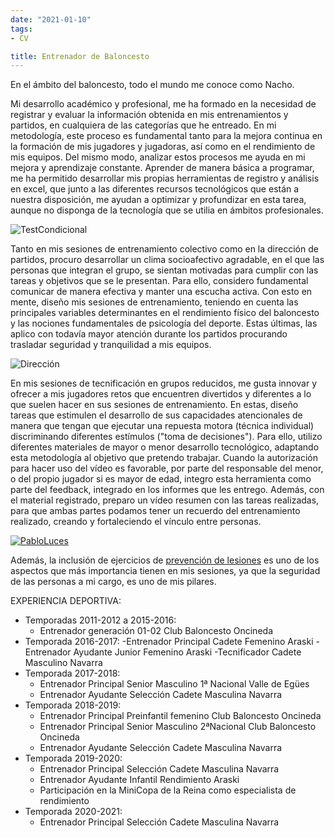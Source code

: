 ```yaml
---
date: "2021-01-10"
tags:
- CV

title: Entrenador de Baloncesto 
---
```


En el ámbito del baloncesto, todo el mundo me conoce como Nacho. 

Mi desarrollo académico y profesional, me ha formado en la necesidad de registrar y evaluar la información obtenida en mis entrenamientos y partidos, en cualquiera de las categorías que he entreado. En mi metodología, este proceso es fundamental tanto para la mejora continua en la formación de mis jugadores y jugadoras, así como en el rendimiento de mis equipos. Del mismo modo, analizar estos procesos me ayuda en mi mejora y aprendizaje constante. Aprender de manera básica a programar, me ha permitido desarrollar mis propias herramientas de registro y análisis en excel, que junto a las diferentes recursos tecnológicos que están a nuestra disposición, me ayudan a optimizar y profundizar en esta tarea, aunque no disponga de la tecnología que se utilia en ámbitos profesionales. 

![TestCondicional](https://n9.cl/glxjp)

Tanto en mis sesiones de entrenamiento colectivo como en la dirección de partidos, procuro desarrollar un clima socioafectivo agradable, en el que las personas que integran el grupo, se sientan motivadas para cumplir con las tareas y objetivos que se le presentan. Para ello, considero fundamental comunicar de manera efectiva y manter una escucha activa. Con esto en mente, diseño mis sesiones de entrenamiento, teniendo en cuenta las principales variables determinantes en el rendimiento físico del baloncesto y las nociones fundamentales de psicología del deporte. Estas últimas, las aplico con todavía mayor atención durante los partidos procurando trasladar seguridad y tranquilidad a mis equipos. 


![Dirección](https://n9.cl/jxqss)


En mis sesiones de tecnificación en grupos reducidos, me gusta innovar y ofrecer a mis jugadores retos que encuentren divertidos y diferentes a lo que suelen hacer en sus sesiones de entrenamiento. En estas, diseño tareas que estimulen el desarrollo de sus capacidades atencionales de manera que tengan que ejecutar una repuesta motora (técnica individual) discriminando diferentes estímulos ("toma de decisiones"). Para ello, utilizo diferentes materiales de mayor o menor desarrollo tecnológico, adaptando esta metodología al objetivo que pretendo trabajar. Cuando la autorización para hacer uso del vídeo es favorable, por parte del responsable del menor, o del propio jugador si es mayor de edad, integro esta herramienta como parte del feedback, integrado en los informes que les entrego. Además, con el material registrado, preparo un vídeo resumen con las tareas realizadas, para que ambas partes podamos tener un recuerdo del entrenamiento realizado, creando y fortaleciendo el  vínculo entre personas. 

[![PabloLuces](https://n9.cl/urfdx)](https://twitter.com/i/status/1288432908680691712)

Además, la inclusión de ejercicios de [prevención de lesiones](https://drive.google.com/file/d/1PJH-pWmHotvQrIyzEIuWjbiSzqauZzy7/view?usp=sharing) es uno de los aspectos que más importancia tienen en mis sesiones, ya que la seguridad de las personas a mi cargo, es uno de mis pilares.

EXPERIENCIA DEPORTIVA:

- Temporadas 2011-2012 a 2015-2016:
    - Entrenador generación 01-02 Club Baloncesto Oncineda
- Temporada 2016-2017:
    -Entrenador Principal Cadete Femenino Araski
    -Entrenador Ayudante Junior Femenino Araski
    -Tecnificador Cadete Masculino Navarra
- Temporada 2017-2018:
    - Entrenador Principal Senior Masculino 1ª Nacional Valle de Egües
    - Entrenador Ayudante Selección Cadete Masculina Navarra
- Temporada 2018-2019:
    - Entrenador Principal Preinfantil femenino Club Baloncesto Oncineda
    - Entrenador Principal Senior Masculino 2ªNacional Club Baloncesto Oncineda
    - Entrenador Ayudante Selección Cadete Masculina Navarra
- Temporada 2019-2020:
    - Entrenador Principal Selección Cadete Masculina Navarra
    - Entrenador Ayudante Infantil Rendimiento Araski
    - Participación en la MiniCopa de la Reina como especialista de rendimiento 
- Temporada 2020-2021:
    - Entrenador Principal Selección Cadete Masculina Navarra

